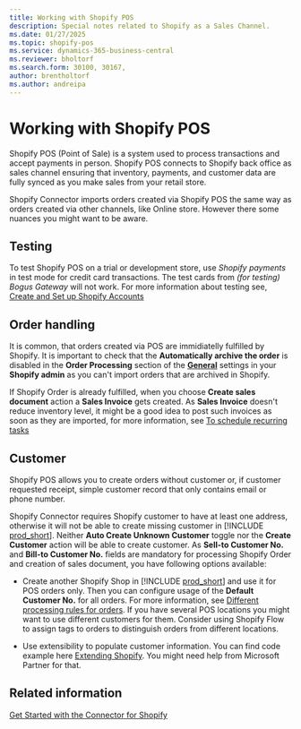 ```yaml
---
title: Working with Shopify POS
description: Special notes related to Shopify as a Sales Channel.
ms.date: 01/27/2025
ms.topic: shopify-pos
ms.service: dynamics-365-business-central
ms.reviewer: bholtorf
ms.search.form: 30100, 30167, 
author: brentholtorf
ms.author: andreipa
---
```


# Working with Shopify POS

Shopify POS (Point of Sale) is a system used to process transactions and accept payments in person. Shopify POS connects to Shopify back office as sales channel ensuring that inventory, payments, and customer data are fully synced as you make sales from your retail store.

Shopify Connector imports orders created via Shopify POS the same way as orders created via other channels, like Online store. However there some nuances you might want to be aware.

## Testing 

To test Shopify POS on a trial or development store, use *Shopify payments* in test mode for credit card transactions. The test cards from *(for testing) Bogus Gateway* will not work. For more information about testing see, [Create and Set up Shopify Accounts](hopify-account.md)

## Order handling

It is common, that orders created via POS are immidiatelly fulfilled by Shopify. It is important to check that the **Automatically archive the order** is disabled in the **Order Processing** section of the [**General**](https://www.shopify.com/admin/settings/general) settings in your **Shopify admin** as you can't import orders that are archived in Shopify. 

If Shopify Order is already fulfilled, when you choose **Create sales document** action a **Sales Invoice** gets created.  As **Sales Invoice** doesn't reduce inventory level, it might be a good idea to post such invoices as soon as they are imported, for more information, see [To schedule recurring tasks](background#to-schedule-recurring-tasks)

## Customer

Shopify POS allows you to create orders without customer or, if customer requested receipt, simple customer record that only contains email or phone number. 

Shopify Connector requires Shopify customer to have at least one address, otherwise it will not be able to create missing customer in [!INCLUDE [prod_short](../includes/prod_short.md)]. Neither **Auto Create Unknown Customer** toggle nor the **Create Customer** action will be able to create customer. 
As **Sell-to Customer No.** and **Bill-to Customer No.** fields are mandatory for processing Shopify Order and creation of sales document, you have following options available: 

- Create another Shopify Shop in [!INCLUDE [prod_short](../includes/prod_short.md)] and use it for POS orders only. Then you can configure usage of the **Default Customer No.** for all orders. For more information, see [Different processing rules for orders](synchronize-orders.md#different-processing-rules-for-orders). If you have several POS locations you might want to use different customers for them. Consider using Shopify Flow to assign tags to orders to distinguish orders from different locations.

- Use extensibility to populate customer information. You can find code example here [Extending Shopify](/dynamics365/business-central/dev-itpro/developer/devenv-extending-shopify#populate-fields-on-an-imported-shopify-order). You might need help from Microsoft Partner for that.


## Related information

[Get Started with the Connector for Shopify](get-started.md)  
